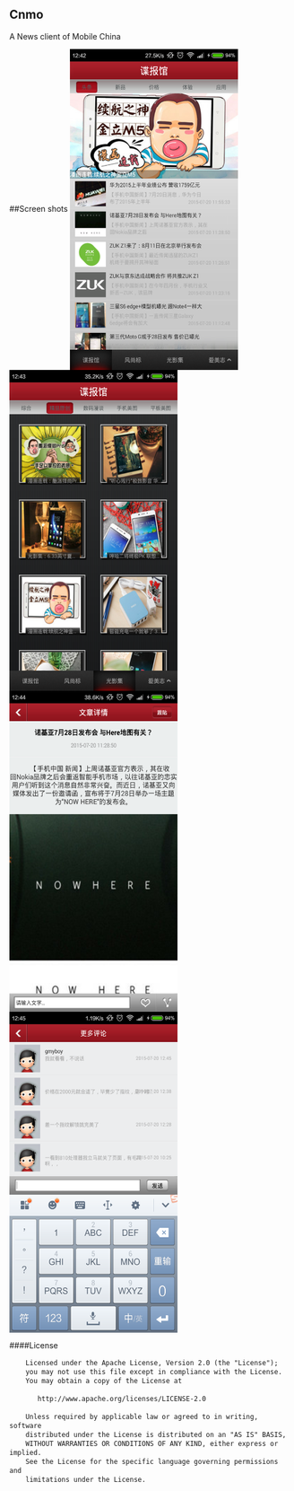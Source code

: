 ## Cnmo
A News client of Mobile China

##Screen shots
<img src="https://github.com/gmyboy/Cnmo/blob/master/screenshots/main.png" width = "300" height = "572" alt="demo1" align=center />
<img src="https://github.com/gmyboy/Cnmo/blob/master/screenshots/main2.png" width = "300" height = "572" alt="demo2" align=center />
<img src="https://github.com/gmyboy/Cnmo/blob/master/screenshots/main3.png" width = "300" height = "572" alt="demo3" align=center />
<img src="https://github.com/gmyboy/Cnmo/blob/master/screenshots/main4.png" width = "300" height = "572" alt="demo3" align=center />



####License
    
	
	    Licensed under the Apache License, Version 2.0 (the "License");
	    you may not use this file except in compliance with the License.
	    You may obtain a copy of the License at
	
	       http://www.apache.org/licenses/LICENSE-2.0
	
	    Unless required by applicable law or agreed to in writing, software
	    distributed under the License is distributed on an "AS IS" BASIS,
	    WITHOUT WARRANTIES OR CONDITIONS OF ANY KIND, either express or implied.
	    See the License for the specific language governing permissions and
	    limitations under the License.
